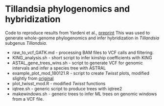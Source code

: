# Tillandsia phylogenomics and hybridization

Code to reproduce results from Yardeni et al., [preprint](https://doi.org/10.1101/2023.11.16.567341 )
This was used to generate whole-genome phylogenomics and infer hybridization in _Tillandsia_ subgenus _Tillandsia_.

* raw_to_vcf_GATK.md - processing BAM files to VCF calls and filtering.
* KING_analysis.sh - short script to infer kinship coefficients with KING
* ASTAL_gene_trees_wins.sh - script to generate VCF for genomic intervals and infer a species tree with ASTRAL
* example_plot_mod_180121.R - script to create *Twisst* plots, modified slightly from [original](https://github.com/simonhmartin/twisst)
* plot_twisst_mod.R - modified *Twisst* functions
* iqtree.sh - generic script to produce trees with iqtree2
* makewindows.sh - generic trees to infer ML trees on genomic windows from a VCF file.
